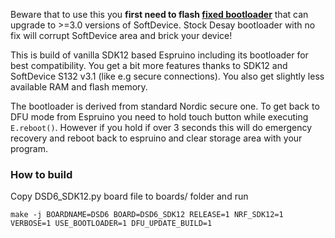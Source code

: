 Beware that to use this you **first need to flash [fixed bootloader](https://github.com/fanoush/ds-d6/tree/master/fwdump)** that can upgrade to >=3.0 versions of SoftDevice.
Stock Desay bootloader with no fix will corrupt SoftDevice area and brick your device!

This is build of vanilla SDK12 based Espruino including its bootloader for best compatibility.
You get a bit more features thanks to SDK12 and SoftDevice S132 v3.1 (like e.g secure connections).
You also get slightly less available RAM and flash memory.

The bootloader is derived from standard Nordic secure one. To get back to DFU mode from Espruino you need to hold touch button while executing `E.reboot()`. However if you hold if over 3 seconds this will do emergency recovery and reboot back to espruino and clear storage area with your program. 


### How to build

Copy DSD6_SDK12.py board file to boards/ folder and run
```
make -j BOARDNAME=DSD6 BOARD=DSD6_SDK12 RELEASE=1 NRF_SDK12=1 VERBOSE=1 USE_BOOTLOADER=1 DFU_UPDATE_BUILD=1
```

